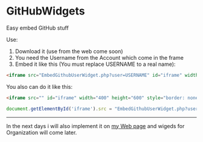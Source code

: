 # GitHubWidgets
Easy embed GitHub stuff

Use:
  1. Download it (use from the web come soon)
  2. You need the Username from the Account which come in the frame
  3. Embed it like this (You must replace USERNAME to a real name):

```HTML
<iframe src="EmbedGithubUserWidget.php?user=USERNAME" id="iframe" width="400" height="600" style="border: none;">
```

You also can do it like this:

```HTML
<iframe src="" id="iframe" width="400" height="600" style="border: none;">
```
```JavaScript
document.getElementById('iframe').src = "EmbedGithubUserWidget.php?user=USERNAME";
```
---
In the next days i will also implement it on [my Web page](https://www.tallerik.de) and wigeds for Organization will come later.
